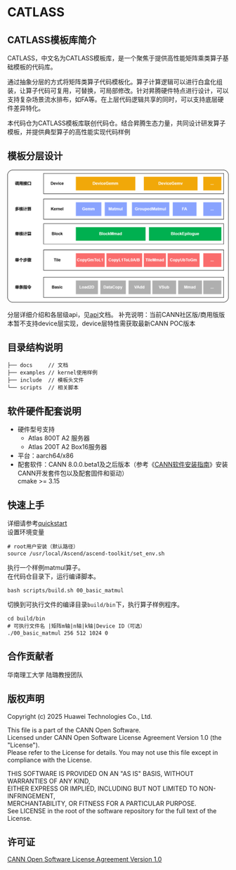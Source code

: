 # CATLASS
## CATLASS模板库简介
CATLASS，中文名为CATLASS模板库，是一个聚焦于提供高性能矩阵乘类算子基础模板的代码库。  

通过抽象分层的方式将矩阵类算子代码模板化。算子计算逻辑可以进行白盒化组装，让算子代码可复用，可替换，可局部修改。针对昇腾硬件特点进行设计，可以支持复杂场景流水排布，如FA等。在上层代码逻辑共享的同时，可以支持底层硬件差异特化。 

本代码仓为CATLASS模板库联创代码仓。结合昇腾生态力量，共同设计研发算子模板，并提供典型算子的高性能实现代码样例

## 模板分层设计

![image](docs/images/api_level.png) 

分层详细介绍和各层级api，见[api](docs/api.md)文档。
补充说明：当前CANN社区版/商用版版本暂不支持device层实现，device层特性需获取最新CANN POC版本

## 目录结构说明
``` 
├── docs     // 文档
├── examples // kernel使用样例
├── include  // 模板头文件
└── scripts  // 相关脚本
```
## 软件硬件配套说明
- 硬件型号支持 
  - Atlas 800T A2 服务器
  - Atlas 200T A2 Box16服务器
- 平台：aarch64/x86
- 配套软件：CANN 8.0.0.beta1及之后版本（参考《[CANN软件安装指南](https://www.hiascend.com/document/detail/zh/CANNCommunityEdition/800alpha002/softwareinst/instg/instg_0001.html?Mode=PmIns&OS=Ubuntu&Software=cannToolKit)》安装CANN开发套件包以及配套固件和驱动）  
cmake >= 3.15
## 快速上手
详细请参考[quickstart](docs/quickstart.md)  
设置环境变量  
```
# root用户安装（默认路径）
source /usr/local/Ascend/ascend-toolkit/set_env.sh
```
执行一个样例matmul算子。  
在代码仓目录下，运行编译脚本。
```
bash scripts/build.sh 00_basic_matmul
```
切换到可执行文件的编译目录`build/bin`下，执行算子样例程序。
```
cd build/bin
# 可执行文件名 |矩阵m轴|n轴|k轴|Device ID（可选）
./00_basic_matmul 256 512 1024 0
```

## 合作贡献者
华南理工大学 陆璐教授团队

## 版权声明
Copyright (c) 2025 Huawei Technologies Co., Ltd. 

This file is a part of the CANN Open Software.  
Licensed under CANN Open Software License Agreement Version 1.0 (the "License").  
Please refer to the License for details. You may not use this file except in compliance with the License.  

THIS SOFTWARE IS PROVIDED ON AN "AS IS" BASIS, WITHOUT WARRANTIES OF ANY KIND,   
EITHER EXPRESS OR IMPLIED,
INCLUDING BUT NOT LIMITED TO NON-INFRINGEMENT,     
MERCHANTABILITY, OR FITNESS FOR A PARTICULAR   PURPOSE.  
See LICENSE in the root of the software repository for the full text of the License.

## 许可证
[CANN Open Software License Agreement Version 1.0](LICENSE)
